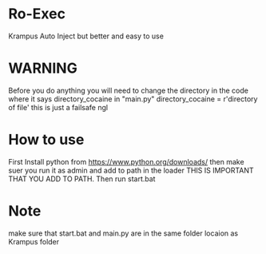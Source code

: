 # Ro-Exec
Krampus Auto Inject but better and easy to use



# WARNING

Before you do anything you will need to change the directory in the code where it says directory_cocaine in "main.py" directory_cocaine = r'directory of file' this is just a failsafe ngl

# How to use

First Install python from https://www.python.org/downloads/ then make suer you run it as admin and add to path in the loader THIS IS IMPORTANT THAT YOU ADD TO PATH. Then run start.bat

# Note
make sure that start.bat and main.py are in the same folder locaion as Krampus folder
